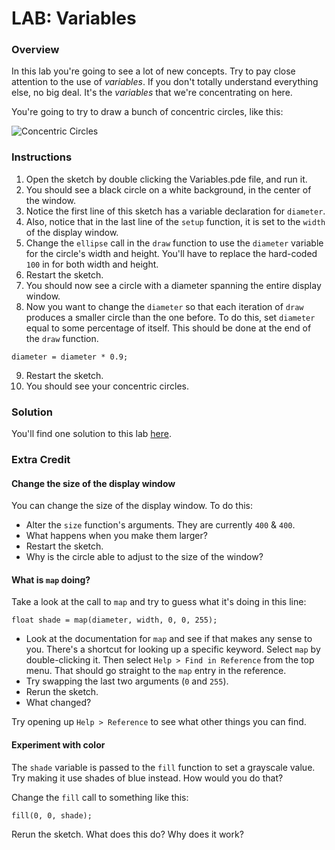 # LAB: Variables

### Overview

In this lab you're going to see a lot of new concepts. Try to pay close attention to the use of *variables*. If you don't totally understand everything else, no big deal. It's the *variables* that we're concentrating on here.

You're going to try to draw a bunch of concentric circles, like this:

![Concentric Circles](https://raw.github.com/PasDeChocolat/PNMProcessingWorkshop_Summer2013/master/LABS/Variables/data/circles.png)

### Instructions

1. Open the sketch by double clicking the Variables.pde file, and run it.
2. You should see a black circle on a white background, in the center of the window.
3. Notice the first line of this sketch has a variable declaration for `diameter`.
4. Also, notice that in the last line of the `setup` function, it is set to the `width` of the display window.
5. Change the `ellipse` call in the `draw` function to use the `diameter` variable for the circle's width and height. You'll have to replace the hard-coded `100` in for both width and height.
6. Restart the sketch.
7. You should now see a circle with a diameter spanning the entire display window.
8. Now you want to change the `diameter` so that each iteration of `draw` produces a smaller circle than the one before. To do this, set `diameter` equal to some percentage of itself. This should be done at the end of the `draw` function.

````processing
diameter = diameter * 0.9;
````

9. Restart the sketch.
10. You should see your concentric circles.

### Solution

You'll find one solution to this lab [here](https://github.com/PasDeChocolat/PNMProcessingWorkshop_Summer2013/blob/master/LABS/SOLUTIONS/Variables/Variables.pde).

### Extra Credit

#### Change the size of the display window

You can change the size of the display window. To do this:

* Alter the `size` function's arguments. They are currently `400` & `400`.
* What happens when you make them larger?
* Restart the sketch.
* Why is the circle able to adjust to the size of the window?

#### What is `map` doing?

Take a look at the call to `map` and try to guess what it's doing in this line:

````processing
float shade = map(diameter, width, 0, 0, 255);
````

* Look at the documentation for `map` and see if that makes any sense to you. There's a shortcut for looking up a specific keyword. Select `map` by double-clicking it. Then select `Help > Find in Reference` from the top menu. That should go straight to the `map` entry in the reference.
* Try swapping the last two arguments (`0` and `255`).
* Rerun the sketch.
* What changed?

Try opening up `Help > Reference` to see what other things you can find.

#### Experiment with color

The `shade` variable is passed to the `fill` function to set a grayscale value. Try making it use shades of blue instead.  How would you do that?

Change the `fill` call to something like this:

````processing
fill(0, 0, shade);
````

Rerun the sketch. What does this do?  Why does it work?
